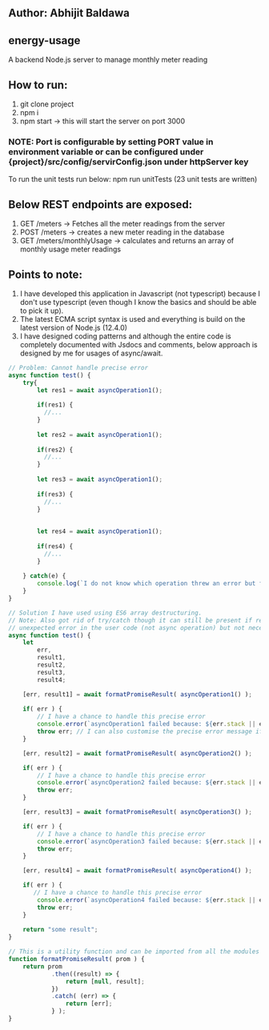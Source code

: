 ## Author: Abhijit Baldawa

## energy-usage
A backend Node.js server to manage monthly meter reading 

## How to run:
1. git clone project
2. npm i
3. npm start -> this will start the server on port 3000 

### NOTE: Port is configurable by setting PORT value in environment variable or can be configured under {project}/src/config/servirConfig.json under httpServer key

To run the unit tests run below:
npm run unitTests (23 unit tests are written)


## Below REST endpoints are exposed:
1. GET /meters -> Fetches all the meter readings from the server
2. POST /meters -> creates a new meter reading in the database
3. GET /meters/monthlyUsage -> calculates and returns an array of monthly usage meter readings

## Points to note:
1. I have developed this application in Javascript (not typescript) because I don't use typescript (even though I know the basics and should be able to pick it up).
2. The latest ECMA script syntax is used and everything is build on the latest version of Node.js (12.4.0)
3. I have designed coding patterns and although the entire code is completely documented with Jsdocs and comments, below approach is designed by me for usages of async/await.

```javascript
// Problem: Cannot handle precise error
async function test() {
    try{
        let res1 = await asyncOperation1();
        
        if(res1) {
          //...
        }
        
        let res2 = await asyncOperation1();
        
        if(res2) {
          //...
        }
        
        let res3 = await asyncOperation1();
        
        if(res3) {
          //...
        }
        
        
        let res4 = await asyncOperation1();
        
        if(res4) {
          //...
        }
        
    } catch(e) {
        console.log(`I do not know which operation threw an error but for logging and also on UI i want to show user exactly what went wrong`, e);
    }
}

// Solution I have used using ES6 array destructuring. 
// Note: Also got rid of try/catch though it can still be present if required to catch some 
// unexpected error in the user code (not async operation) but not necessary.
async function test() {
    let
        err,
        result1,
        result2,
        result3,
        result4;

    [err, result1] = await formatPromiseResult( asyncOperation1() );
    
    if( err ) {
        // I have a chance to handle this precise error
        console.error(`asyncOperation1 failed because: ${err.stack || err}`);
        throw err; // I can also customise the precise error message if this is a controller method
    }

    [err, result2] = await formatPromiseResult( asyncOperation2() );

    if( err ) {
        // I have a chance to handle this precise error
        console.error(`asyncOperation2 failed because: ${err.stack || err}`);
        throw err;
    }

    [err, result3] = await formatPromiseResult( asyncOperation3() );

    if( err ) {
        // I have a chance to handle this precise error
        console.error(`asyncOperation3 failed because: ${err.stack || err}`);
        throw err;
    }

    [err, result4] = await formatPromiseResult( asyncOperation4() );

    if( err ) {
       // I have a chance to handle this precise error
        console.error(`asyncOperation4 failed because: ${err.stack || err}`);
        throw err;
    }
    
    return "some result";
}

// This is a utility function and can be imported from all the modules
function formatPromiseResult( prom ) {
    return prom
            .then((result) => {
                return [null, result];
            })
            .catch( (err) => {
                return [err];
            } );
}

```

